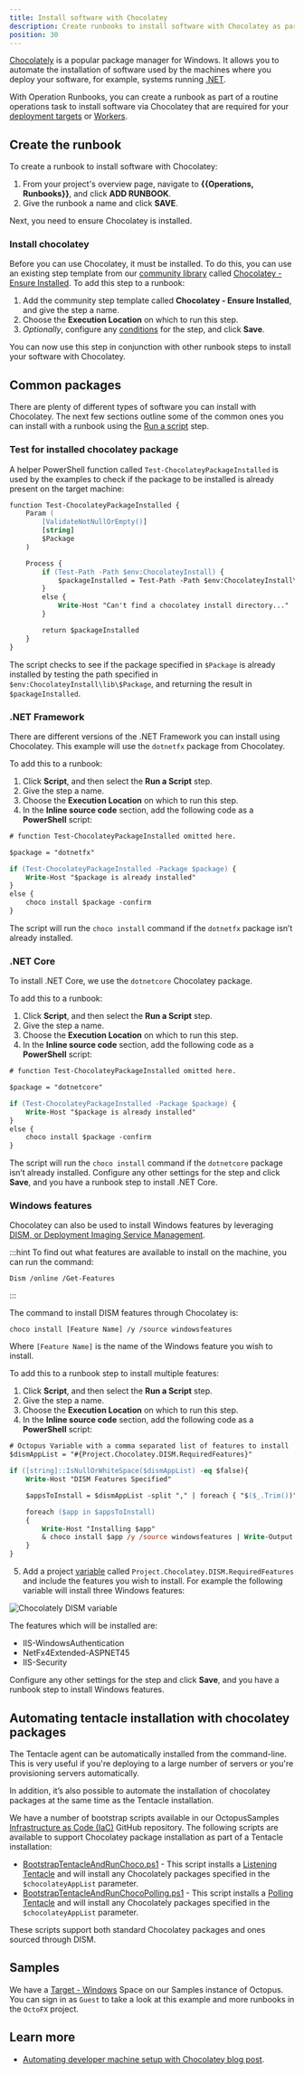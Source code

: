 ```yaml
---
title: Install software with Chocolatey
description: Create runbooks to install software with Chocolatey as part of a routine operations task.
position: 30
---
```


[Chocolately](https://chocolatey.org/) is a popular package manager for Windows. It allows you to automate the installation of software used by the machines where you deploy your software, for example, systems running [.NET](https://dotnet.microsoft.com/).

With Operation Runbooks, you can create a runbook as part of a routine operations task to install software via Chocolatey that are required for your [deployment targets](/docs/getting-started/octopus-concepts/deployment-targets.md) or [Workers](/docs/getting-started/octopus-concepts/workers.md).

## Create the runbook

To create a runbook to install software with Chocolatey:

1. From your project's overview page, navigate to **{{Operations, Runbooks}}**, and click **ADD RUNBOOK**.
1. Give the runbook a name and click **SAVE**.

Next, you need to ensure Chocolatey is installed.

### Install chocolatey

Before you can use Chocolatey, it must be installed. To do this, you can use an existing step template from our [community library](/docs/deployment-process/steps/community-step-templates.md) called [Chocolatey - Ensure Installed](https://library.octopus.com/step-templates/c364b0a5-a0b7-48f8-a1a4-35e9f54a82d3/actiontemplate-chocolatey-ensure-installed). To add this step to a runbook:

1. Add the community step template called **Chocolatey - Ensure Installed**, and give the step a name.
1. Choose the **Execution Location** on which to run this step.
1. *Optionally*, configure any [conditions](/docs/deployment-process/conditions/index.md) for the step, and click **Save**.

You can now use this step in conjunction with other runbook steps to install your software with Chocolatey.

## Common packages

There are plenty of different types of software you can install with Chocolatey. The next few sections outline some of the common ones you can install with a runbook using the [Run a script](/docs/deployment-examples/custom-scripts/run-a-script-step.md) step.

### Test for installed chocolatey package

A helper PowerShell function called `Test-ChocolateyPackageInstalled` is used by the examples to check if the package to be installed is already present on the target machine:

```ps
function Test-ChocolateyPackageInstalled {
    Param (
        [ValidateNotNullOrEmpty()]
        [string]
        $Package
    )

    Process {
        if (Test-Path -Path $env:ChocolateyInstall) {
            $packageInstalled = Test-Path -Path $env:ChocolateyInstall\lib\$Package
        }
        else {
            Write-Host "Can't find a chocolatey install directory..."
        }

        return $packageInstalled
    }
}
```

The script checks to see if the package specified in `$Package` is already installed by testing the path specified in `$env:ChocolateyInstall\lib\$Package`, and returning the result in `$packageInstalled`.

### .NET Framework

There are different versions of the .NET Framework you can install using Chocolatey. This example will use the `dotnetfx` package from Chocolatey.

To add this to a runbook:

1. Click **Script**, and then select the **Run a Script** step.
1. Give the step a name.
1. Choose the **Execution Location** on which to run this step.
1. In the **Inline source code** section, add the following code as a **PowerShell** script:

```ps
# function Test-ChocolateyPackageInstalled omitted here.

$package = "dotnetfx"

if (Test-ChocolateyPackageInstalled -Package $package) {
    Write-Host "$package is already installed"
}
else {
    choco install $package -confirm
}
```

The script will run the `choco install` command if the `dotnetfx` package isn’t already installed.

### .NET Core

To install .NET Core, we use the `dotnetcore` Chocolatey package.

To add this to a runbook:

1. Click **Script**, and then select the **Run a Script** step.
1. Give the step a name.
1. Choose the **Execution Location** on which to run this step.
1. In the **Inline source code** section, add the following code as a **PowerShell** script:

```ps
# function Test-ChocolateyPackageInstalled omitted here.

$package = "dotnetcore"

if (Test-ChocolateyPackageInstalled -Package $package) {
    Write-Host "$package is already installed"
}
else {
    choco install $package -confirm
}
```

The script will run the `choco install` command if the `dotnetcore` package isn’t already installed. Configure any other settings for the step and click **Save**, and you have a runbook step to install .NET Core.

### Windows features

Chocolatey can also be used to install Windows features by leveraging [DISM, or Deployment Imaging Service Management](https://docs.microsoft.com/en-us/windows-hardware/manufacture/desktop/what-is-dism).

:::hint
To find out what features are available to install on the machine, you can run the command:

```
Dism /online /Get-Features
```
:::

The command to install DISM features through Chocolatey is:

```
choco install [Feature Name] /y /source windowsfeatures
```

Where `[Feature Name]` is the name of the Windows feature you wish to install.

To add this to a runbook step to install multiple features:

1. Click **Script**, and then select the **Run a Script** step.
1. Give the step a name.
1. Choose the **Execution Location** on which to run this step.
1. In the **Inline source code** section, add the following code as a **PowerShell** script:

```ps
# Octopus Variable with a comma separated list of features to install
$dismAppList = "#{Project.Chocolatey.DISM.RequiredFeatures}" 

if ([string]::IsNullOrWhiteSpace($dismAppList) -eq $false){
    Write-Host "DISM Features Specified"    

    $appsToInstall = $dismAppList -split "," | foreach { "$($_.Trim())" }

    foreach ($app in $appsToInstall)
    {
        Write-Host "Installing $app"
        & choco install $app /y /source windowsfeatures | Write-Output
    }
}
```

5. Add a project [variable](/docs/projects/variables/index.md) called `Project.Chocolatey.DISM.RequiredFeatures` and include the features you wish to install. For example the following variable will install three Windows features:

![Chocolately DISM variable](images/install-chocolatey-dism-variable.png "width=500")

The features which will be installed are:
- IIS-WindowsAuthentication
- NetFx4Extended-ASPNET45
- IIS-Security

Configure any other settings for the step and click **Save**, and you have a runbook step to install Windows features.

## Automating tentacle installation with chocolatey packages

The Tentacle agent can be automatically installed from the command-line. This is very useful if you're deploying to a large number of servers or you're provisioning servers automatically.

In addition, it’s also possible to automate the installation of chocolatey packages at the same time as the Tentacle installation.

We have a number of bootstrap scripts available in our OctopusSamples [Infrastructure as Code (IaC)](https://github.com/OctopusSamples/IaC/) GitHub repository. The following scripts are available to support Chocolatey package installation as part of a Tentacle installation:

- [BootstrapTentacleAndRunChoco.ps1](https://github.com/OctopusSamples/IaC/blob/master/azure/bootstrap/BootstrapTentacleAndRunChoco.ps1) - This script installs a [Listening Tentacle](/docs/infrastructure/deployment-targets/windows-targets/tentacle-communication.md#listening-tentacles-recommended) and will install any Chocolately packages specified in the `$chocolateyAppList` parameter.
- [BootstrapTentacleAndRunChocoPolling.ps1](https://github.com/OctopusSamples/IaC/blob/master/azure/bootstrap/BootstrapTentacleAndRunChocoPolling.ps1) - This script installs a [Polling Tentacle](/docs/infrastructure/deployment-targets/windows-targets/tentacle-communication.md#polling-tentacles) and will install any Chocolately packages specified in the `$chocolateyAppList` parameter.

These scripts support both standard Chocolatey packages and ones sourced through DISM.

## Samples

We have a [Target - Windows](https://g.octopushq.com/TargetWindowsSamplesSpace) Space on our Samples instance of Octopus. You can sign in as `Guest` to take a look at this example and more runbooks in the `OctoFX` project.

## Learn more

- [Automating developer machine setup with Chocolatey blog post](https://octopus.com/blog/automate-developer-machine-setup-with-chocolatey).
